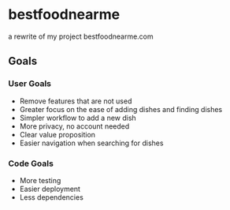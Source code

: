 # bestfoodnearme
a rewrite of my project bestfoodnearme.com

## Goals

### User Goals
* Remove features that are not used
* Greater focus on the ease of adding dishes and finding dishes
* Simpler workflow to add a new dish
* More privacy, no account needed
* Clear value proposition
* Easier navigation when searching for dishes

### Code Goals
* More testing
* Easier deployment
* Less dependencies
